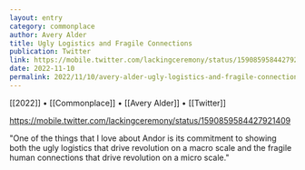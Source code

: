 ```yaml
---
layout: entry
category: commonplace
author: Avery Alder
title: Ugly Logistics and Fragile Connections
publication: Twitter
link: https://mobile.twitter.com/lackingceremony/status/1590859584427921409
date: 2022-11-10
permalink: 2022/11/10/avery-alder-ugly-logistics-and-fragile-connections
---
```


[[2022]] • [[Commonplace]] • [[Avery Alder]] • [[Twitter]]

https://mobile.twitter.com/lackingceremony/status/1590859584427921409

"One of the things that I love about Andor is its commitment to showing both the ugly logistics that drive revolution on a macro scale and the fragile human connections that drive revolution on a micro scale."
